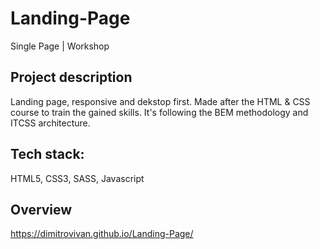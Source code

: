# Landing-Page
Single Page | Workshop

## Project description

 Landing page, responsive and dekstop first. Made after the HTML & CSS course to train the gained skills.
 It's following the BEM methodology and ITCSS architecture.
 
## Tech stack:
HTML5, CSS3, SASS, Javascript

## Overview
https://dimitrovivan.github.io/Landing-Page/
